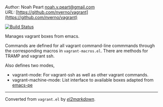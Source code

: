 *Author:* Noah Peart <noah.v.peart@gmail.com><br>
*URL:* [https://github.com/nverno/vagrant](https://github.com/nverno/vagrant)<br>

[![Build Status](https://travis-ci.org/nverno/vagrant.svg?branch=master)](https://travis-ci.org/nverno/vagrant)

Manages vagrant boxes from emacs.

Commands are defined for all vagrant command-line commmands through the corresponding
macros in `vagrant-macros.el`.  There are methods for TRAMP and vagrant ssh.

 Also defines two modes,
- vagrant-mode:
  For vagrant-ssh as well as other vagrant commands.
- vagrant-machine-mode:
  List interface to available boxes adapted from [emacs-pe](https://github.com/emacs-pe/vagrant.el)


---
Converted from `vagrant.el` by [*el2markdown*](https://github.com/Lindydancer/el2markdown).
